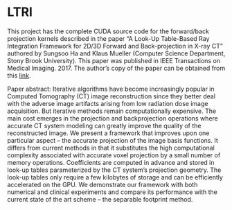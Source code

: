 # LTRI

This project has the complete CUDA source code for the forward/back projection kernels described in the paper “A Look-Up Table-Based Ray Integration Framework for 2D/3D Forward and Back-projection in X-ray CT” authored by Sungsoo Ha and Klaus Mueller (Computer Science Department, Stony Brook University). This paper was published in IEEE Transactions on Medical Imaging. 2017. The author’s copy of the paper can be obtained from this [link](http://www3.cs.stonybrook.edu/~mueller/papers/IEEE%20TMI%202017%20LUT.pdf).
 
Paper abstract:
Iterative algorithms have become increasingly popular in Computed Tomography (CT) image reconstruction since they better deal with the adverse image artifacts arising from low radiation dose image acquisition. But iterative methods remain computationally expensive. The main cost emerges in the projection and backprojection operations where accurate CT system modeling can greatly improve the quality of the
reconstructed image. We present a framework that improves upon one particular aspect – the accurate projection of the image basis functions. It differs from current methods in that it substitutes the high computational complexity associated with accurate voxel projection by a small number of memory operations. Coefficients are computed in advance and stored in look-up tables parameterized by the CT system’s projection geometry. The look-up tables only require a few kilobytes of storage and can be efficiently accelerated on the GPU. We demonstrate our
framework with both numerical and clinical experiments and compare its performance with the current state of the art scheme – the separable footprint method.
